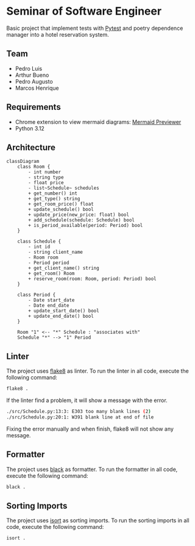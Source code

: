 # Seminar of Software Engineer
Basic project that implement tests with [Pytest](https://docs.pytest.org/en/stable/) and poetry dependence manager into a hotel reservation system.

## Team
- Pedro Luis
- Arthur Bueno
- Pedro Augusto
- Marcos Henrique

## Requirements
- Chrome extension to view mermaid diagrams: [Mermaid Previewer](https://chromewebstore.google.com/detail/mermaid-previewer/oidjnlhbegipkcklbdfnbkikplpghfdl?utm_source=ext_app_menu)
- Python 3.12

## Architecture
```mermaid
classDiagram
    class Room {
        - int number
        - string type
        - float price
        - list~Schedule~ schedules
        + get_number() int
        + get_type() string
        + get_room_price() float
        + update_schedule() bool
        + update_price(new_price: float) bool
        + add_schedule(schedule: Schedule) bool
        + is_period_available(period: Period) bool
    }

    class Schedule {
        - int id
        - string client_name
        - Room room
        - Period period
        + get_client_name() string
        + get_room() Room
        + reserve_room(room: Room, period: Period) bool
    }

    class Period {
        - Date start_date
        - Date end_date
        + update_start_date() bool
        + update_end_date() bool
    }

    Room "1" <-- "*" Schedule : "associates with"
    Schedule "*" --> "1" Period
```

## Linter
The project uses [flake8](https://flake8.pycqa.org/en/latest/) as linter. To run the linter in all code, execute the following command:
```bash
flake8 .
```
If the linter find a problem, it will show a message with the error.
```bash
./src/Schedule.py:13:3: E303 too many blank lines (2)
./src/Schedule.py:20:1: W391 blank line at end of file
```
Fixing the error manually and when finish, flake8 will not show any message.

## Formatter
The project uses [black](https://black.readthedocs.io/en/stable/) as formatter. To run the formatter in all code, execute the following command:
```bash
black .
```

## Sorting Imports
The project uses [isort](https://pycqa.github.io/isort/) as sorting imports. To run the sorting imports in all code, execute the following command:
```bash
isort .
```

